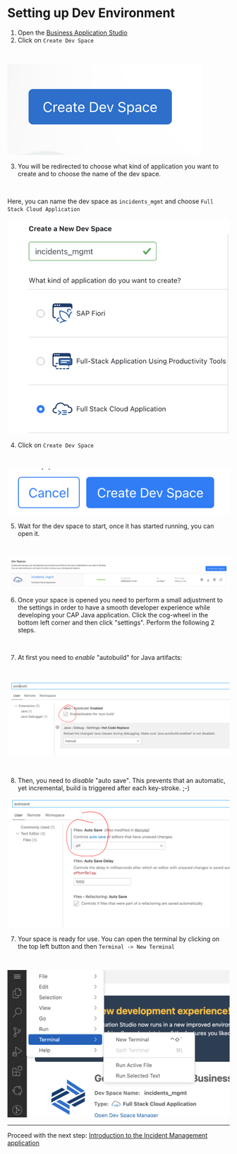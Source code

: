 # Setting up Dev Environment

1. Open the [Business Application Studio](https://bas-dlm-eu12.eu12cf.int.applicationstudio.cloud.sap/index.html)
2. Click on `Create Dev Space`
<br/>

![Create Dev Space](./assets/create_dev_space.png)
<br/>

3. You will be redirected to choose what kind of application you want to create and to choose the name of the dev space.
<br/>

Here, you can name the dev space as `incidents_mgmt` and choose `Full Stack Cloud Application`
<br/>

![Full Stack Cloud Application](./assets/full_stack_application.png)
<br/>

4. Click on `Create Dev Space`
<br/>

![Create Dev Space](./assets/create_space.png)
<br/>

5. Wait for the dev space to start, once it has started running, you can open it.
<br/>

![Open Space](./assets/spaces.png)
<br/>

6. Once your space is opened you need to perform a small adjustment to the settings in order to have a smooth developer experience while developing your CAP Java application. Click the cog-wheel in the bottom left corner and then click "settings". Perform the following 2 steps.
<br/>

7. At first you need to *enable* "autobuild" for Java artifacts:
<br/>

![enable Java autobuild](./assets/java_auto_build.png)

<br/>

8. Then, you need to *disable* "auto save". This prevents that an automatic, yet incremental, build is triggered after each key-stroke. ;-)

![disable auto save](./assets/java_auto_save.png)

7. Your space is ready for use. You can open the terminal by clicking on the top left button and then `Terminal -> New Terminal`
<br/>

![Open Terminal](./assets/Terminal.png)

***

Proceed with the next step: [Introduction to the Incident Management application](02_java_introduction_to_incident_management_application.md)